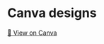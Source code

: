 # Canva designs

[🔗 View on Canva](https://www.canva.com/design/DAGuENZMUF4/UxexabeRPJHcYZIiyG304w/watch?utm_content=DAGuENZMUF4&utm_campaign=designshare&utm_medium=link2&utm_source=uniquelinks&utlId=hdb669da31b)



